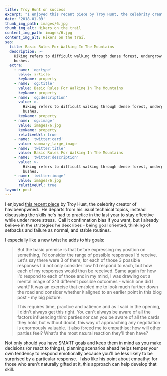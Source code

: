 ```yaml
---
title: Troy Hunt on success
excerpt: "I enjoyed this recent piece by Troy Hunt, the celebrity creator of havibeenpwned.\_ He departs from his usual technical topics, instead discussing the skills he's had to practice in the last year to stay effective while under more stress.\_ "
date: '2018-01-09'
thumb_img_path: images/6.jpg
thumb_img_alt: Hikers on the trail
content_img_path: images/6.jpg
content_img_alt: Hikers on the trail
seo:
  title: Basic Rules For Walking In The Mountains
  description: >-
    Hiking refers to difficult walking through dense forest, undergrowth, or
    bushes.
  extra:
    - name: 'og:type'
      value: article
      keyName: property
    - name: 'og:title'
      value: Basic Rules For Walking In The Mountains
      keyName: property
    - name: 'og:description'
      value: >-
        Hiking refers to difficult walking through dense forest, undergrowth, or
        bushes.
      keyName: property
    - name: 'og:image'
      value: images/6.jpg
      keyName: property
      relativeUrl: true
    - name: 'twitter:card'
      value: summary_large_image
    - name: 'twitter:title'
      value: Basic Rules For Walking In The Mountains
    - name: 'twitter:description'
      value: >-
        Hiking refers to difficult walking through dense forest, undergrowth, or
        bushes.
    - name: 'twitter:image'
      value: images/6.jpg
      relativeUrl: true
layout: post
---
```

I enjoyed [this recent piece](https://www.troyhunt.com/sustaining-performance-under-extreme-stress/) by Troy Hunt, the celebrity creator of havibeenpwned.  He departs from his usual technical topics, instead discussing the skills he's had to practice in the last year to stay effective while under more stress.  Call it confirmation bias if you want, but I already believe in the strategies he describes - being goal oriented, thinking of setbacks and failure as normal, and stable routines.  

I especially like a new twist he adds to his goals:

> But the basic premise is that before expressing my position on something, I'd consider the range of possible responses I'd receive. Let's say there were 3 of them; for each of those 3 possible responses I'd not only consider how I'd respond to each, but how each of my responses would then be received. Same again for how I'd respond to each of those and in my mind, I was drawing out a mental image of 3^3 different possible outcomes - which one did I want? It was an exercise that enabled me to look much further down the road and consider whether it aligned to an earlier point in this blog post - my big picture.
>
> This requires time, practice and patience and as I said in the opening, I didn't always get this right. You can't always be aware of all the factors influencing third parties nor can you be aware of all the cards they hold, but without doubt, this way of approaching any negotiation is enormously valuable. It also forced me to empathise; how will other parties feel? What's the most natural reaction they'll then have?

Not only should you have SMART goals and keep them in mind as you make decisions (or react to things), planning scenarios ahead helps temper your own tendency to respond emotionally because you'll be less likely to be surprised by a particular response.  I also like his point about empathy: for those who aren't naturally gifted at it, this approach can help develop that skill.

